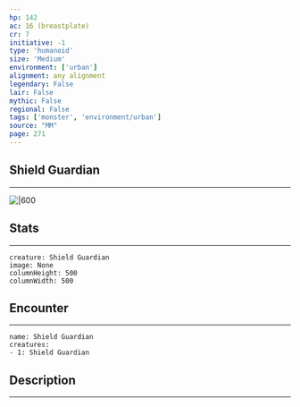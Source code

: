 ```yaml
---
hp: 142
ac: 16 (breastplate)
cr: 7
initiative: -1
type: 'humanoid'    
size: 'Medium'
environment: ['urban']
alignment: any alignment
legendary: False
lair: False
mythic: False
regional: False
tags: ['monster', 'environment/urban']
source: "MM"
page: 271
---
```


## Shield Guardian
---

![|600](D:/Program%20Files/5e.tools/img/bestiary/MM/Shield%20Guardian.jpg)

## Stats
---

```statblock
creature: Shield Guardian
image: None
columnHeight: 500
columnWidth: 500
```

## Encounter
---

```encounter-table
name: Shield Guardian
creatures:
- 1: Shield Guardian
```

## Description
---




